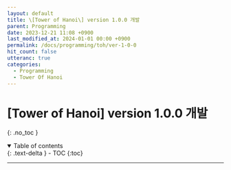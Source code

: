 ```yaml
---
layout: default
title: \[Tower of Hanoi\] version 1.0.0 개발
parent: Programming
date: 2023-12-21 11:08 +0900
last_modified_at: 2024-01-01 00:00 +0900
permalink: /docs/programming/toh/ver-1-0-0
hit_count: false
utteranc: true
categories:
  - Programming
  - Tower Of Hanoi
---
```


# \[Tower of Hanoi\] version 1.0.0 개발
{: .no_toc }
<details open markdown="block">
  <summary>
    Table of contents
  </summary>
  {: .text-delta }
- TOC
{:toc}
</details>

<hr>
